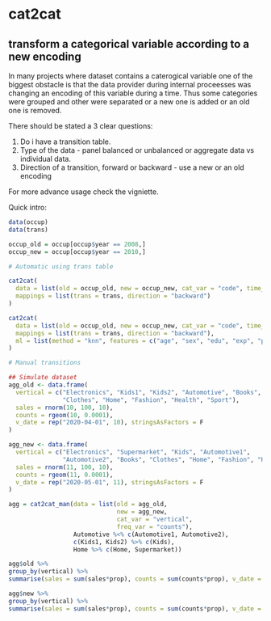 # cat2cat
## transform a categorical variable according to a new encoding

In many projects where dataset contains a caterogical variable one of the biggest obstacle is that 
the data provider during internal proceesses was changing an encoding of this variable during a time.
Thus some categories were grouped and other were separated or a new one is added or an old one is removed.

There should be stated a 3 clear questions:

1. Do i have a transition table. 
2. Type of the data - panel balanced or unbalanced or aggregate data vs individual data.
3. Direction of a transition, forward or backward - use a new or an old encoding

For more advance usage check the vigniette.

Quick intro:

```r
data(occup)
data(trans)

occup_old = occup[occup$year == 2008,]
occup_new = occup[occup$year == 2010,]

# Automatic using trans table

cat2cat(
  data = list(old = occup_old, new = occup_new, cat_var = "code", time_var = "year"),
  mappings = list(trans = trans, direction = "backward")
)

cat2cat(
  data = list(old = occup_old, new = occup_new, cat_var = "code", time_var = "year"),
  mappings = list(trans = trans, direction = "backward"),
  ml = list(method = "knn", features = c("age", "sex", "edu", "exp", "parttime", "salary"), args = list(k = 10))
)

# Manual transitions

## Simulate dataset
agg_old <- data.frame(
  vertical = c("Electronics", "Kids1", "Kids2", "Automotive", "Books",
               "Clothes", "Home", "Fashion", "Health", "Sport"),
  sales = rnorm(10, 100, 10),
  counts = rgeom(10, 0.0001),
  v_date = rep("2020-04-01", 10), stringsAsFactors = F
)

agg_new <- data.frame(
  vertical = c("Electronics", "Supermarket", "Kids", "Automotive1", 
               "Automotive2", "Books", "Clothes", "Home", "Fashion", "Health", "Sport"),
  sales = rnorm(11, 100, 10),
  counts = rgeom(11, 0.0001),
  v_date = rep("2020-05-01", 11), stringsAsFactors = F
)

agg = cat2cat_man(data = list(old = agg_old, 
                              new = agg_new, 
                              cat_var = "vertical", 
                              freq_var = "counts"), 
                  Automotive %<% c(Automotive1, Automotive2),
                  c(Kids1, Kids2) %>% c(Kids),
                  Home %>% c(Home, Supermarket))

agg$old %>% 
group_by(vertical) %>% 
summarise(sales = sum(sales*prop), counts = sum(counts*prop), v_date = first(v_date))

agg$new %>% 
group_by(vertical) %>%
summarise(sales = sum(sales*prop), counts = sum(counts*prop), v_date = first(v_date))
```

